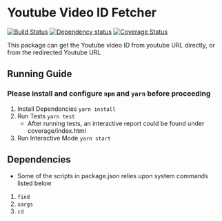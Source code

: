 # Youtube Video ID Fetcher

[![Build Status](https://travis-ci.org/aajiwani/youtube-video-id-fetcher.svg?branch=master)](https://travis-ci.org/aajiwani/youtube-video-id-fetcher)
[![Dependency status](https://david-dm.org/aajiwani/youtube-video-id-fetcher.svg)](https://david-dm.org/aajiwani/youtube-video-id-fetcher)
[![Coverage Status](https://coveralls.io/repos/github/aajiwani/youtube-video-id-fetcher/badge.svg?branch=master)](https://coveralls.io/github/aajiwani/youtube-video-id-fetcher?branch=master)

This package can get the Youtube video ID from youtube URL directly, or from the redirected Youtube URL

## Running Guide

### Please install and configure `npm` and `yarn` before proceeding

1.  Install Dependencies `yarn install`
2.  Run Tests `yarn test`
    * After running tests, an interactive report could be found under coverage/index.html
3.  Run Interactive Mode `yarn start`

## Dependencies

* Some of the scripts in package.json relies upon system commands listed below

1.  `find`
2.  `xargs`
3.  `cd`